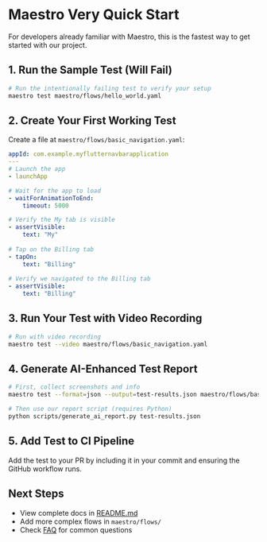 # Maestro Very Quick Start

For developers already familiar with Maestro, this is the fastest way to get started with our
project.

## 1. Run the Sample Test (Will Fail)

```bash
# Run the intentionally failing test to verify your setup
maestro test maestro/flows/hello_world.yaml
```

## 2. Create Your First Working Test

Create a file at `maestro/flows/basic_navigation.yaml`:

```yaml
appId: com.example.myflutternavbarapplication
---
# Launch the app
- launchApp

# Wait for the app to load
- waitForAnimationToEnd:
    timeout: 5000

# Verify the My tab is visible
- assertVisible:
    text: "My"
    
# Tap on the Billing tab
- tapOn:
    text: "Billing"
    
# Verify we navigated to the Billing tab
- assertVisible:
    text: "Billing"
```

## 3. Run Your Test with Video Recording

```bash
# Run with video recording
maestro test --video maestro/flows/basic_navigation.yaml
```

## 4. Generate AI-Enhanced Test Report

```bash
# First, collect screenshots and info
maestro test --format=json --output=test-results.json maestro/flows/basic_navigation.yaml

# Then use our report script (requires Python)
python scripts/generate_ai_report.py test-results.json
```

## 5. Add Test to CI Pipeline

Add the test to your PR by including it in your commit and ensuring the GitHub workflow runs.

## Next Steps

- View complete docs in [README.md](./README.md)
- Add more complex flows in `maestro/flows/`
- Check [FAQ](./faq.md) for common questions